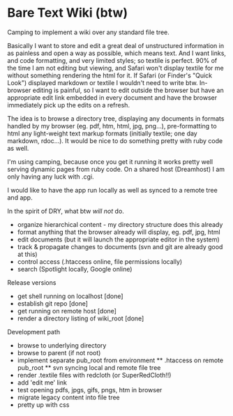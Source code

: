 Bare Text Wiki (btw)
====================

Camping to implement a wiki over any standard file tree.

Basically I want to store and edit a great deal of unstructured information in as painless and open a way as possible, which means text. And I want links, and code formatting, and very limited styles; so textile is perfect. 90% of the time I am not editing but viewing, and Safari won't display textile for me without something rendering the html for it. If Safari (or Finder's "Quick Look") displayed markdown or textile I wouldn't need to write btw. In-browser editing is painful, so I want to edit outside the browser but have an appropriate edit link embedded in every document and have the browser immediately pick up the edits on a refresh. 

The idea is to browse a directory tree, displaying any documents in formats handled by my browser (eg. pdf, htm, html, jpg, png...), pre-formatting to html any light-weight text markup formats (initially textile; one day markdown, rdoc...). It would be nice to do something pretty with ruby code as well.

I'm using camping, because once you get it running it works pretty well serving dynamic pages from ruby code. On a shared host (Dreamhost) I am only having any luck with .cgi.

I would like to have the app run locally as well as synced to a remote tree and app.

In the spirit of DRY, what btw *will not* do.

* organize hierarchical content - my directory structure does this already
* format anything that the browser already will display, eg. pdf, jpg, html
* edit documents (but it will launch the appropriate editor in the system)
* track & propagate changes to documents (svn and git are already good at this)
* control access (.htaccess online, file permissions locally)
* search (Spotlight locally, Google online)

Release versions

* get shell running on localhost [done]
* establish git repo [done]
* get running on remote host [done]
* render a directory listing of wiki_root [done]

Development path

* browse to underlying directory
* browse to parent (if not root)
* implement separate pub_root from environment
** .htaccess on remote pub_root
** svn syncing local and remote file tree
* render .textile files with redcloth (or SuperRedCloth!!)
* add 'edit me' link
* test opening pdfs, jpgs, gifs, pngs, htm in browser
* migrate legacy content into file tree
* pretty up with css



